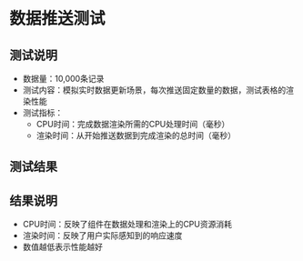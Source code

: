 # 数据推送测试

## 测试说明
- 数据量：10,000条记录
- 测试内容：模拟实时数据更新场景，每次推送固定数量的数据，测试表格的渲染性能
- 测试指标：
  - CPU时间：完成数据渲染所需的CPU处理时间（毫秒）
  - 渲染时间：从开始推送数据到完成渲染的总时间（毫秒）

## 测试结果

<BulkDataPush />

## 结果说明
- CPU时间：反映了组件在数据处理和渲染上的CPU资源消耗
- 渲染时间：反映了用户实际感知到的响应速度
- 数值越低表示性能越好

